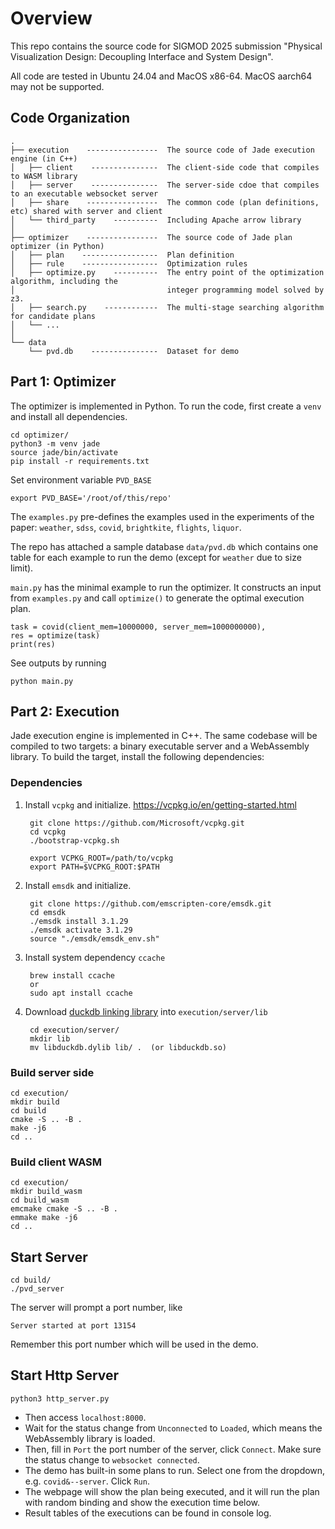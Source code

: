 # Overview

This repo contains the source code for SIGMOD 2025 submission "Physical Visualization Design: Decoupling Interface and System Design". 

All code are tested in Ubuntu 24.04 and MacOS x86-64. MacOS aarch64 may not be supported.

## Code Organization

    . 
    ├── execution    ----------------  The source code of Jade execution engine (in C++)
    │   ├── client    ---------------  The client-side code that compiles to WASM library
    │   ├── server    ---------------  The server-side cdoe that compiles to an executable websocket server
    │   ├── share    ----------------  The common code (plan definitions, etc) shared with server and client
    │   └── third_party    ----------  Including Apache arrow library
    │   
    ├── optimizer    ----------------  The source code of Jade plan optimizer (in Python)
    │   ├── plan    -----------------  Plan definition
    │   ├── rule    -----------------  Optimization rules
    │   ├── optimize.py    ----------  The entry point of the optimization algorithm, including the
    │                                  integer programming model solved by z3.
    │   ├── search.py    ------------  The multi-stage searching algorithm for candidate plans
    │   └── ...
    │
    └── data
        └── pvd.db    ---------------  Dataset for demo

## Part 1: Optimizer

The optimizer is implemented in Python. To run the code, first create a `venv` and install all dependencies.

    cd optimizer/
    python3 -m venv jade
    source jade/bin/activate
    pip install -r requirements.txt

Set environment variable `PVD_BASE`

    export PVD_BASE='/root/of/this/repo'

The `examples.py` pre-defines the examples used in the experiments of the paper: `weather`, `sdss`, `covid`, `brightkite`, `flights`, `liquor`. 

The repo has attached a sample database `data/pvd.db` which contains one table for each example to run the demo (except for `weather` due to size limit). 

`main.py` has the minimal example to run the optimizer. It constructs an input from `examples.py` and call `optimize()` to generate the optimal execution plan.

    task = covid(client_mem=10000000, server_mem=1000000000),
    res = optimize(task)
    print(res)

See outputs by running
 
    python main.py

## Part 2: Execution

Jade execution engine is implemented in C++. The same codebase will be compiled to two targets: a binary executable server and a WebAssembly library. To build the target, install the following dependencies:

### Dependencies

1. Install `vcpkg` and initialize. https://vcpkg.io/en/getting-started.html

        git clone https://github.com/Microsoft/vcpkg.git
        cd vcpkg
        ./bootstrap-vcpkg.sh
        
        export VCPKG_ROOT=/path/to/vcpkg
        export PATH=$VCPKG_ROOT:$PATH

2. Install `emsdk` and initialize. 

        git clone https://github.com/emscripten-core/emsdk.git
        cd emsdk
        ./emsdk install 3.1.29
        ./emsdk activate 3.1.29
        source "./emsdk/emsdk_env.sh"

3. Install system dependency `ccache`

        brew install ccache
        or
        sudo apt install ccache 

4. Download [duckdb linking library](https://duckdb.org/docs/installation/?version=stable&environment=cplusplus&platform=macos&download_method=direct) into `execution/server/lib`

        cd execution/server/
        mkdir lib
        mv libduckdb.dylib lib/ .  (or libduckdb.so)

### Build server side

    cd execution/
    mkdir build
    cd build
    cmake -S .. -B .
    make -j6
    cd ..

### Build client WASM

    cd execution/
    mkdir build_wasm
    cd build_wasm
    emcmake cmake -S .. -B .
    emmake make -j6
    cd ..

## Start Server

    cd build/
    ./pvd_server

The server will prompt a port number, like

    Server started at port 13154

Remember this port number which will be used in the demo.

## Start Http Server

    python3 http_server.py

* Then access `localhost:8000`. 
* Wait for the status change from `Unconnected` to `Loaded`, which means the WebAssembly library is loaded. 
* Then, fill in `Port` the port number of the server, click `Connect`. Make sure the status change to `websocket connected`.
* The demo has built-in some plans to run. Select one from the dropdown, e.g. `covid&--server`. Click `Run`.
* The webpage will show the plan being executed, and it will run the plan with random binding and show the execution time below.
* Result tables of the executions can be found in console log.
